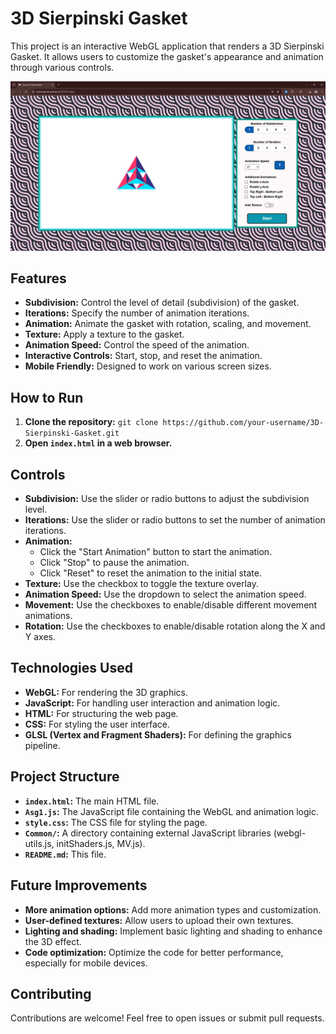 # 3D Sierpinski Gasket

This project is an interactive WebGL application that renders a 3D Sierpinski Gasket. It allows users to customize the gasket's appearance and animation through various controls.

![alt text](images/image.png)

## Features

- **Subdivision:** Control the level of detail (subdivision) of the gasket.
- **Iterations:** Specify the number of animation iterations.
- **Animation:**  Animate the gasket with rotation, scaling, and movement.
- **Texture:** Apply a texture to the gasket.
- **Animation Speed:** Control the speed of the animation.
- **Interactive Controls:**  Start, stop, and reset the animation.
- **Mobile Friendly:**  Designed to work on various screen sizes.

## How to Run

1. **Clone the repository:** `git clone https://github.com/your-username/3D-Sierpinski-Gasket.git`
2. **Open `index.html` in a web browser.**

## Controls

- **Subdivision:** Use the slider or radio buttons to adjust the subdivision level.
- **Iterations:** Use the slider or radio buttons to set the number of animation iterations.
- **Animation:**
    - Click the "Start Animation" button to start the animation.
    - Click "Stop" to pause the animation.
    - Click "Reset" to reset the animation to the initial state.
- **Texture:** Use the checkbox to toggle the texture overlay.
- **Animation Speed:** Use the dropdown to select the animation speed.
- **Movement:** Use the checkboxes to enable/disable different movement animations.
- **Rotation:** Use the checkboxes to enable/disable rotation along the X and Y axes.

## Technologies Used

- **WebGL:**  For rendering the 3D graphics.
- **JavaScript:** For handling user interaction and animation logic.
- **HTML:** For structuring the web page.
- **CSS:** For styling the user interface.
- **GLSL (Vertex and Fragment Shaders):** For defining the graphics pipeline.

## Project Structure

- **`index.html`:**  The main HTML file.
- **`Asg1.js`:** The JavaScript file containing the WebGL and animation logic.
- **`style.css`:** The CSS file for styling the page.
- **`Common/`:** A directory containing external JavaScript libraries (webgl-utils.js, initShaders.js, MV.js).
- **`README.md`:** This file.

## Future Improvements

- **More animation options:** Add more animation types and customization.
- **User-defined textures:** Allow users to upload their own textures.
- **Lighting and shading:** Implement basic lighting and shading to enhance the 3D effect.
- **Code optimization:** Optimize the code for better performance, especially for mobile devices.

## Contributing

Contributions are welcome! Feel free to open issues or submit pull requests.